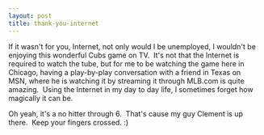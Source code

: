 ```yaml
---
layout: post
title: thank-you-internet
---
```

If it wasn't for you, Internet, not only would I be unemployed, I
wouldn't be enjoying this wonderful Cubs game on TV.  It's not that the
Internet is required to watch the tube, but for me to be watching the
game here in Chicago, having a play-by-play conversation with a friend
in Texas on MSN, where he is watching it by streaming it through MLB.com
is quite amazing.  Using the Internet in my day to day life, I sometimes
forget how magically it can be.

Oh yeah, it's a no hitter through 6.  That's cause my guy Clement is up
there.  Keep your fingers crossed. :)

